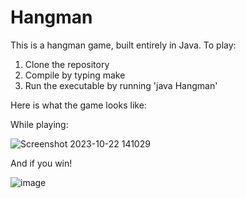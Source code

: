 # Hangman
This is a hangman game, built entirely in Java. To play:
  1. Clone the repository
  2. Compile by typing make
  3. Run the executable by running 'java Hangman'
     
Here is what the game looks like:

While playing:

![Screenshot 2023-10-22 141029](https://github.com/mrestuccia1/Hangman/assets/102557721/f6f1cb4a-dd9e-43f3-a95b-9bf6c622c05b)

And if you win!

![image](https://github.com/mrestuccia1/Hangman/assets/102557721/1950933c-2315-459a-bbbc-fc7c612b1043)
